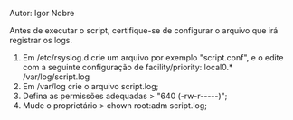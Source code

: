 Autor: Igor Nobre

Antes de executar o script, certifique-se de configurar o arquivo que irá registrar os logs.

1) Em /etc/rsyslog.d crie um arquivo por exemplo "script.conf", e o edite com a seguinte configuração de facility/priority:
	local0.* 	/var/log/script.log
2) Em /var/log crie o arquivo script.log;
3) Defina as permissões adequadas > "640 (-rw-r-----)";
4) Mude o proprietário > chown root:adm script.log; 